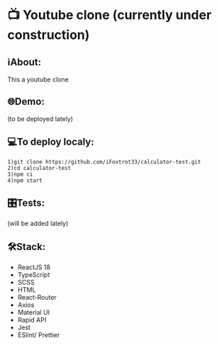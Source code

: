 # 📺 Youtube clone (currently under construction)

## ℹAbout:
This a youtube clone 

## 🌐Demo:
(to be deployed lately)

## 💻To deploy localy:
```
1)git clone https://github.com/iFoxtrot33/calculator-test.git
2)cd calculator-test
3)npm ci
4)npm start
```
## 🎛️Tests:
(will be added lately)

## 🛠Stack:
- ReactJS 18
- TypeScript
- SCSS
- HTML
- React-Router
- Axios
- Material UI
- Rapid API
- Jest
- ESlint/ Prettier
